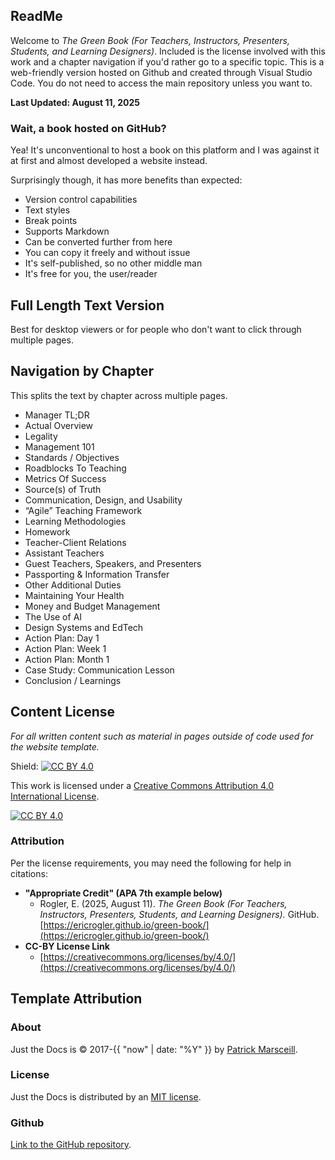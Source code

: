## ReadMe

Welcome to *The Green Book (For Teachers, Instructors, Presenters, Students, and Learning Designers)*. Included is the license involved with this work and a chapter navigation if you'd rather go to a specific topic. This is a web-friendly version hosted on Github and created through Visual Studio Code. You do not need to access the main repository unless you want to.

**Last Updated: August 11, 2025**

### Wait, a book hosted on GitHub?

Yea! It's unconventional to host a book on this platform and I was against it at first and almost developed a website instead.

Surprisingly though, it has more benefits than expected:
- Version control capabilities
- Text styles
- Break points
- Supports Markdown
- Can be converted further from here
- You can copy it freely and without issue
- It's self-published, so no other middle man
- It's free for you, the user/reader

## Full Length Text Version
Best for desktop viewers or for people who don't want to click through multiple pages.

## Navigation by Chapter
This splits the text by chapter across multiple pages. 

- Manager TL;DR  
- Actual Overview  
- Legality  
- Management 101  
- Standards / Objectives  
- Roadblocks To Teaching  
- Metrics Of Success  
- Source(s) of Truth  
- Communication, Design, and Usability  
- “Agile” Teaching Framework  
- Learning Methodologies  
- Homework  
- Teacher-Client Relations  
- Assistant Teachers  
- Guest Teachers, Speakers, and Presenters  
- Passporting & Information Transfer  
- Other Additional Duties  
- Maintaining Your Health  
- Money and Budget Management  
- The Use of AI  
- Design Systems and EdTech  
- Action Plan: Day 1  
- Action Plan: Week 1  
- Action Plan: Month 1  
- Case Study: Communication Lesson  
- Conclusion / Learnings  

## Content License

*For all written content such as material in pages outside of code used for the website template.*

Shield: [![CC BY 4.0][cc-by-shield]][cc-by]

This work is licensed under a
[Creative Commons Attribution 4.0 International License][cc-by].

[![CC BY 4.0][cc-by-image]][cc-by]

[cc-by]: http://creativecommons.org/licenses/by/4.0/
[cc-by-image]: https://i.creativecommons.org/l/by/4.0/88x31.png
[cc-by-shield]: https://img.shields.io/badge/License-CC%20BY%204.0-lightgrey.svg

### Attribution
Per the license requirements, you may need the following for help in citations:

- **"Appropriate Credit" (APA 7th example below)**
  - Rogler, E. (2025, August 11). *The Green Book (For Teachers, Instructors, Presenters, Students, and Learning Designers).* GitHub. [https://ericrogler.github.io/green-book/](https://ericrogler.github.io/green-book/)
- **CC-BY License Link**
  - [https://creativecommons.org/licenses/by/4.0/](https://creativecommons.org/licenses/by/4.0/)

## Template Attribution

### About

Just the Docs is © 2017-{{ "now" | date: "%Y" }} by [Patrick Marsceill](https://patrickmarsceill.com/).

### License

Just the Docs is distributed by an [MIT license](https://github.com/just-the-docs/just-the-docs/tree/main/LICENSE.txt).

### Github
[Link to the GitHub repository](https://github.com/just-the-docs/just-the-docs#contributing).
